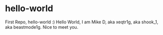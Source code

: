 # hello-world
First Repo, hello-world :)
Hello World, I am Mike D, aka xeqtr1g, aka shook_1, aka beastmode1g.  Nice to meet you.
